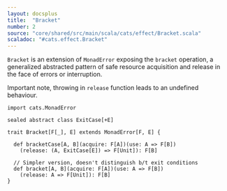 ```yaml
---
layout: docsplus
title:  "Bracket"
number: 2
source: "core/shared/src/main/scala/cats/effect/Bracket.scala"
scaladoc: "#cats.effect.Bracket"
---
```


`Bracket` is an extension of `MonadError` exposing the `bracket`
operation, a generalized abstracted pattern of safe resource
acquisition and release in the face of errors or interruption.

Important note, throwing in `release` function leads to an undefined behaviour.

```tut:silent
import cats.MonadError

sealed abstract class ExitCase[+E]

trait Bracket[F[_], E] extends MonadError[F, E] {

  def bracketCase[A, B](acquire: F[A])(use: A => F[B])
    (release: (A, ExitCase[E]) => F[Unit]): F[B]
   
  // Simpler version, doesn't distinguish b/t exit conditions
  def bracket[A, B](acquire: F[A])(use: A => F[B])
    (release: A => F[Unit]): F[B]
}
```

